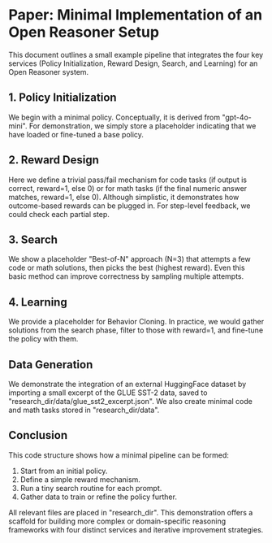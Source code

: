 # Paper: Minimal Implementation of an Open Reasoner Setup

This document outlines a small example pipeline that integrates the four key services (Policy Initialization, Reward Design, Search, and Learning) for an Open Reasoner system.

## 1. Policy Initialization
We begin with a minimal policy. Conceptually, it is derived from "gpt-4o-mini". For demonstration, we simply store a placeholder indicating that we have loaded or fine-tuned a base policy.

## 2. Reward Design
Here we define a trivial pass/fail mechanism for code tasks (if output is correct, reward=1, else 0) or for math tasks (if the final numeric answer matches, reward=1, else 0). Although simplistic, it demonstrates how outcome-based rewards can be plugged in. For step-level feedback, we could check each partial step.

## 3. Search
We show a placeholder "Best-of-N" approach (N=3) that attempts a few code or math solutions, then picks the best (highest reward). Even this basic method can improve correctness by sampling multiple attempts.

## 4. Learning
We provide a placeholder for Behavior Cloning. In practice, we would gather solutions from the search phase, filter to those with reward=1, and fine-tune the policy with them.

## Data Generation
We demonstrate the integration of an external HuggingFace dataset by importing a small excerpt of the GLUE SST-2 data, saved to "research_dir/data/glue_sst2_excerpt.json". We also create minimal code and math tasks stored in "research_dir/data".

## Conclusion
This code structure shows how a minimal pipeline can be formed:
1) Start from an initial policy.
2) Define a simple reward mechanism.
3) Run a tiny search routine for each prompt.
4) Gather data to train or refine the policy further.

All relevant files are placed in "research_dir". This demonstration offers a scaffold for building more complex or domain-specific reasoning frameworks with four distinct services and iterative improvement strategies.
